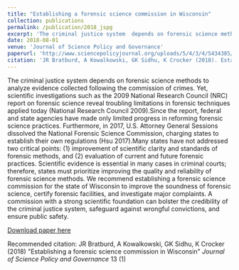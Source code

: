 ```yaml
---
title: "Establishing a forensic science commission in Wisconsin"
collection: publications
permalink: /publication/2018_jspg
excerpt: 'The criminal justice system  depends on forensic science methods to analyze evidence collected following  the  commission of crimes. Yet, scientific  investigations such as the 2009 National Research Council (NRC) report on forensic science reveal troubling limitations in forensic techniques applied today (National Research Council 2009). Since the report, federal and state agencies have made only limited progress  in  reforming  forensic science practices. Furthermore, in 2017, U.S. Attorney General Sessions dissolved the National  Forensic Science Commission, charging states to establish their own regulations (Hsu 2017).Many states have not addressed two critical points: (1) improvement of scientific clarity and standards of forensic methods, and (2) evaluation of current  and  future  forensic practices. Scientific evidence is essential in  many  cases  in  criminal courts; therefore, states must prioritize improving the quality and reliability of forensic science methods. We recommend establishing a forensic science commission for the state of Wisconsin to improve the soundness of forensic science, certify forensic facilities, and investigate major complaints. A commission with a strong scientific foundation can bolster the credibility of the criminal justice system, safeguard against wrongful convictions, and ensure public safety.'
date: 2018-08-01
venue: 'Journal of Science Policy and Governance'
paperurl: 'http://www.sciencepolicyjournal.org/uploads/5/4/3/4/5434385/bratburd.pdf'
citation: 'JR Bratburd, A Kowalkowski, GK Sidhu, K Crocker (2018). Establishing a forensic science commission in Wisconsin <i>Journal of Science Policy and Governance</i>. 13(1).'
---
```

The  criminal  justice  system  depends  on  forensic  science  methods  to analyze  evidence  collected  following  the  commission  of  crimes.  Yet,  scientific  investigations such as the 2009 National Research Council (NRC) report on forensic science reveal troubling limitations in forensic techniques applied today (National Research Council 2009).Since the report,  federal  and  state  agencies  have  made  only  limited  progress  in  reforming  forensic science   practices.   Furthermore,   in   2017,   U.S.   Attorney   General   Sessions   dissolved   the National  Forensic  Science  Commission,  charging  states  to  establish  their  own  regulations (Hsu 2017).Many states have not addressed two critical points: (1) improvement of scientific clarity  and  standards  of  forensic  methods,  and  (2)  evaluation  of  current  and  future  forensic practices.  Scientific  evidence  is  essential  in  many  cases  in  criminal  courts;  therefore,  states must   prioritize   improving   the   quality   and   reliability   of   forensic   science   methods.   We recommend establishing a forensic science commission for the state of Wisconsin to improve the soundness of forensic science, certify forensic facilities, and investigate major complaints. A  commission  with  a  strong  scientific  foundation  can  bolster  the  credibility  of  the  criminal justice system, safeguard against wrongful convictions, and ensure public safety.

[Download paper here](http://www.sciencepolicyjournal.org/uploads/5/4/3/4/5434385/bratburd.pdf)

Recommended citation: JR Bratburd, A Kowalkowski, GK Sidhu, K Crocker (2018) "Establishing a forensic science commission in Wisconsin" <i>Journal of Science Policy and Governance</i> 13 (1)
